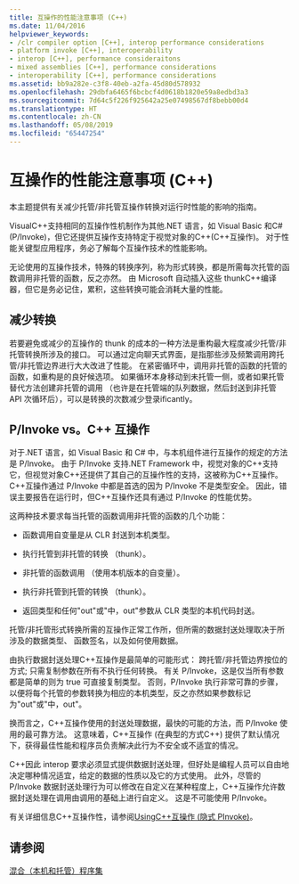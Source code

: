 ```yaml
---
title: 互操作的性能注意事项 (C++)
ms.date: 11/04/2016
helpviewer_keywords:
- /clr compiler option [C++], interop performance considerations
- platform invoke [C++], interoperability
- interop [C++], performance consideraitons
- mixed assemblies [C++], performance considerations
- interoperability [C++], performance considerations
ms.assetid: bb9a282e-c3f8-40eb-a2fa-45d80d578932
ms.openlocfilehash: 29dbfa6465f6bcbcf4d0618b1820e59a8edbd3a3
ms.sourcegitcommit: 7d64c5f226f925642a25e07498567df8bebb00d4
ms.translationtype: HT
ms.contentlocale: zh-CN
ms.lasthandoff: 05/08/2019
ms.locfileid: "65447254"
---
```

# <a name="performance-considerations-for-interop-c"></a>互操作的性能注意事项 (C++)

本主题提供有关减少托管/非托管互操作转换对运行时性能的影响的指南。

VisualC++支持相同的互操作性机制作为其他.NET 语言，如 Visual Basic 和C#(P/Invoke)，但它还提供互操作支持特定于视觉对象的C++(C++互操作)。 对于性能关键型应用程序，务必了解每个互操作技术的性能影响。

无论使用的互操作技术，特殊的转换序列，称为形式转换，都是所需每次托管的函数调用非托管的函数，反之亦然。 由 Microsoft 自动插入这些 thunkC++编译器，但它是务必记住，累积，这些转换可能会消耗大量的性能。

## <a name="reducing-transitions"></a>减少转换

若要避免或减少的互操作的 thunk 的成本的一种方法是重构最大程度减少托管/非托管转换所涉及的接口。 可以通过定向聊天式界面，是指那些涉及频繁调用跨托管/非托管边界进行大大改进了性能。 在紧密循环中，调用非托管的函数的托管的函数，如重构是的良好候选项。 如果循环本身移动到未托管一侧，或者如果托管替代方法创建非托管的调用 （也许是在托管端的队列数据，然后封送到非托管 API 次循环后），可以是转换的次数减少登录ificantly。

## <a name="pinvoke-vs-c-interop"></a>P/Invoke vs。C++ 互操作

对于.NET 语言，如 Visual Basic 和 C# 中，与本机组件进行互操作的规定的方法是 P/Invoke。 由于 P/Invoke 支持.NET Framework 中，视觉对象的C++支持它，但视觉对象C++还提供了其自己的互操作性的支持，这被称为C++互操作。 C++互操作通过 P/Invoke 中都是首选的因为 P/Invoke 不是类型安全。 因此，错误主要报告在运行时，但C++互操作还具有通过 P/Invoke 的性能优势。

这两种技术要求每当托管的函数调用非托管的函数的几个功能：

- 函数调用自变量是从 CLR 封送到本机类型。

- 执行托管到非托管的转换 （thunk）。

- 非托管的函数调用 （使用本机版本的自变量）。

- 执行非托管到托管的转换 （thunk）。

- 返回类型和任何"out"或"中，out"参数从 CLR 类型的本机代码封送。

托管/非托管形式转换所需的互操作正常工作所，但所需的数据封送处理取决于所涉及的数据类型、 函数签名，以及如何使用数据。

由执行数据封送处理C++互操作是最简单的可能形式： 跨托管/非托管边界按位的方式; 只需复制参数在所有不执行任何转换。 有关 P/Invoke，这是仅当所有参数都是简单的则为 true 可直接复制类型。 否则，P/Invoke 执行非常可靠的步骤，以便将每个托管的参数转换为相应的本机类型，反之亦然如果参数标记为"out"或"中，out"。

换而言之，C++互操作使用的封送处理数据，最快的可能的方法，而 P/Invoke 使用的最可靠方法。 这意味着，C++互操作 (在典型的方式C++) 提供了默认情况下，获得最佳性能和程序员负责解决此行为不安全或不适宜的情况。

C++因此 interop 要求必须显式提供数据封送处理，但好处是编程人员可以自由地决定哪种情况适宜，给定的数据的性质以及它的方式使用。 此外，尽管的 P/Invoke 数据封送处理行为可以修改在自定义在某种程度上，C++互操作允许数据封送处理在调用由调用的基础上进行自定义。 这是不可能使用 P/Invoke。

有关详细信息C++互操作性，请参阅[UsingC++互操作 (隐式 PInvoke)](../dotnet/using-cpp-interop-implicit-pinvoke.md)。

## <a name="see-also"></a>请参阅

[混合（本机和托管）程序集](../dotnet/mixed-native-and-managed-assemblies.md)
